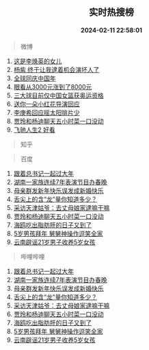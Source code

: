 <div align="center"><h2>实时热搜榜</h2><h4>2024-02-11 22:58:01</h4></div>

> 微博  

1. [这是李焕英的女儿](https://s.weibo.com/weibo?q=%E8%BF%99%E6%98%AF%E6%9D%8E%E7%84%95%E8%8B%B1%E7%9A%84%E5%A5%B3%E5%84%BF&t=31&band_rank=1&Refer=top)<br />
2. [杨紫 终于让我逮着机会演坏人了](https://s.weibo.com/weibo?q=%E6%9D%A8%E7%B4%AB%20%E7%BB%88%E4%BA%8E%E8%AE%A9%E6%88%91%E9%80%AE%E7%9D%80%E6%9C%BA%E4%BC%9A%E6%BC%94%E5%9D%8F%E4%BA%BA%E4%BA%86&t=31&band_rank=2&Refer=top)<br />
3. [全球同庆中国年](https://s.weibo.com/weibo?q=%23%E5%85%A8%E7%90%83%E5%90%8C%E5%BA%86%E4%B8%AD%E5%9B%BD%E5%B9%B4%23&t=31&band_rank=3&Refer=top)<br />
4. [眼看从3000元涨到了8000元](https://s.weibo.com/weibo?q=%23%E7%9C%BC%E7%9C%8B%E4%BB%8E3000%E5%85%83%E6%B6%A8%E5%88%B0%E4%BA%868000%E5%85%83%23&t=31&band_rank=4&Refer=top)<br />
5. [三大球目前仅中国女篮获奥运资格](https://s.weibo.com/weibo?q=%23%E4%B8%89%E5%A4%A7%E7%90%83%E7%9B%AE%E5%89%8D%E4%BB%85%E4%B8%AD%E5%9B%BD%E5%A5%B3%E7%AF%AE%E8%8E%B7%E5%A5%A5%E8%BF%90%E8%B5%84%E6%A0%BC%23&t=31&band_rank=5&Refer=top)<br />
6. [送你一朵小红花导演回应](https://s.weibo.com/weibo?q=%E9%80%81%E4%BD%A0%E4%B8%80%E6%9C%B5%E5%B0%8F%E7%BA%A2%E8%8A%B1%E5%AF%BC%E6%BC%94%E5%9B%9E%E5%BA%94&t=31&band_rank=6&Refer=top)<br />
7. [李庚希回应摇太阳排片少](https://s.weibo.com/weibo?q=%23%E6%9D%8E%E5%BA%9A%E5%B8%8C%E5%9B%9E%E5%BA%94%E6%91%87%E5%A4%AA%E9%98%B3%E6%8E%92%E7%89%87%E5%B0%91%23&t=31&band_rank=7&Refer=top)<br />
8. [贾玲和杨迪聊天五小时菜一口没动](https://s.weibo.com/weibo?q=%E8%B4%BE%E7%8E%B2%E5%92%8C%E6%9D%A8%E8%BF%AA%E8%81%8A%E5%A4%A9%E4%BA%94%E5%B0%8F%E6%97%B6%E8%8F%9C%E4%B8%80%E5%8F%A3%E6%B2%A1%E5%8A%A8&t=31&band_rank=8&Refer=top)<br />
9. [飞驰人生2 好看](https://s.weibo.com/weibo?q=%E9%A3%9E%E9%A9%B0%E4%BA%BA%E7%94%9F2%20%E5%A5%BD%E7%9C%8B&t=31&band_rank=9&Refer=top)<br />

> 知乎  


> 百度  

1. [跟着总书记一起过大年](https://www.baidu.com/s?wd=%E8%B7%9F%E7%9D%80%E6%80%BB%E4%B9%A6%E8%AE%B0%E4%B8%80%E8%B5%B7%E8%BF%87%E5%A4%A7%E5%B9%B4&sa=fyb_news&rsv_dl=fyb_news)<br />
2. [湖南一家族连续7年表演节目办春晚](https://www.baidu.com/s?wd=%E6%B9%96%E5%8D%97%E4%B8%80%E5%AE%B6%E6%97%8F%E8%BF%9E%E7%BB%AD7%E5%B9%B4%E8%A1%A8%E6%BC%94%E8%8A%82%E7%9B%AE%E5%8A%9E%E6%98%A5%E6%99%9A&sa=fyb_news&rsv_dl=fyb_news)<br />
3. [母亲群发新年快乐误发成新婚快乐](https://www.baidu.com/s?wd=%E6%AF%8D%E4%BA%B2%E7%BE%A4%E5%8F%91%E6%96%B0%E5%B9%B4%E5%BF%AB%E4%B9%90%E8%AF%AF%E5%8F%91%E6%88%90%E6%96%B0%E5%A9%9A%E5%BF%AB%E4%B9%90&sa=fyb_news&rsv_dl=fyb_news)<br />
4. [舌尖上的含“龙”量你知道多少？](https://www.baidu.com/s?wd=%E8%88%8C%E5%B0%96%E4%B8%8A%E7%9A%84%E5%90%AB%E2%80%9C%E9%BE%99%E2%80%9D%E9%87%8F%E4%BD%A0%E7%9F%A5%E9%81%93%E5%A4%9A%E5%B0%91%EF%BC%9F&sa=fyb_news&rsv_dl=fyb_news)<br />
5. [采访天津姑爷：去丈母娘家逮嘛干嘛](https://www.baidu.com/s?wd=%E9%87%87%E8%AE%BF%E5%A4%A9%E6%B4%A5%E5%A7%91%E7%88%B7%EF%BC%9A%E5%8E%BB%E4%B8%88%E6%AF%8D%E5%A8%98%E5%AE%B6%E9%80%AE%E5%98%9B%E5%B9%B2%E5%98%9B&sa=fyb_news&rsv_dl=fyb_news)<br />
6. [贾玲和杨迪聊天五小时菜一口没动](https://www.baidu.com/s?wd=%E8%B4%BE%E7%8E%B2%E5%92%8C%E6%9D%A8%E8%BF%AA%E8%81%8A%E5%A4%A9%E4%BA%94%E5%B0%8F%E6%97%B6%E8%8F%9C%E4%B8%80%E5%8F%A3%E6%B2%A1%E5%8A%A8&sa=fyb_news&rsv_dl=fyb_news)<br />
7. [海鸥吃出脂肪肝的日子又到了](https://www.baidu.com/s?wd=%E6%B5%B7%E9%B8%A5%E5%90%83%E5%87%BA%E8%84%82%E8%82%AA%E8%82%9D%E7%9A%84%E6%97%A5%E5%AD%90%E5%8F%88%E5%88%B0%E4%BA%86&sa=fyb_news&rsv_dl=fyb_news)<br />
8. [5岁男孩拜年 舅舅神操作逗笑全家](https://www.baidu.com/s?wd=5%E5%B2%81%E7%94%B7%E5%AD%A9%E6%8B%9C%E5%B9%B4+%E8%88%85%E8%88%85%E7%A5%9E%E6%93%8D%E4%BD%9C%E9%80%97%E7%AC%91%E5%85%A8%E5%AE%B6&sa=fyb_news&rsv_dl=fyb_news)<br />
9. [云南辟谣21岁男子收养5岁女孩](https://www.baidu.com/s?wd=%E4%BA%91%E5%8D%97%E8%BE%9F%E8%B0%A321%E5%B2%81%E7%94%B7%E5%AD%90%E6%94%B6%E5%85%BB5%E5%B2%81%E5%A5%B3%E5%AD%A9&sa=fyb_news&rsv_dl=fyb_news)<br />

> 哔哩哔哩  

1. [跟着总书记一起过大年](https://www.baidu.com/s?wd=%E8%B7%9F%E7%9D%80%E6%80%BB%E4%B9%A6%E8%AE%B0%E4%B8%80%E8%B5%B7%E8%BF%87%E5%A4%A7%E5%B9%B4&sa=fyb_news&rsv_dl=fyb_news)<br />
2. [湖南一家族连续7年表演节目办春晚](https://www.baidu.com/s?wd=%E6%B9%96%E5%8D%97%E4%B8%80%E5%AE%B6%E6%97%8F%E8%BF%9E%E7%BB%AD7%E5%B9%B4%E8%A1%A8%E6%BC%94%E8%8A%82%E7%9B%AE%E5%8A%9E%E6%98%A5%E6%99%9A&sa=fyb_news&rsv_dl=fyb_news)<br />
3. [母亲群发新年快乐误发成新婚快乐](https://www.baidu.com/s?wd=%E6%AF%8D%E4%BA%B2%E7%BE%A4%E5%8F%91%E6%96%B0%E5%B9%B4%E5%BF%AB%E4%B9%90%E8%AF%AF%E5%8F%91%E6%88%90%E6%96%B0%E5%A9%9A%E5%BF%AB%E4%B9%90&sa=fyb_news&rsv_dl=fyb_news)<br />
4. [舌尖上的含“龙”量你知道多少？](https://www.baidu.com/s?wd=%E8%88%8C%E5%B0%96%E4%B8%8A%E7%9A%84%E5%90%AB%E2%80%9C%E9%BE%99%E2%80%9D%E9%87%8F%E4%BD%A0%E7%9F%A5%E9%81%93%E5%A4%9A%E5%B0%91%EF%BC%9F&sa=fyb_news&rsv_dl=fyb_news)<br />
5. [采访天津姑爷：去丈母娘家逮嘛干嘛](https://www.baidu.com/s?wd=%E9%87%87%E8%AE%BF%E5%A4%A9%E6%B4%A5%E5%A7%91%E7%88%B7%EF%BC%9A%E5%8E%BB%E4%B8%88%E6%AF%8D%E5%A8%98%E5%AE%B6%E9%80%AE%E5%98%9B%E5%B9%B2%E5%98%9B&sa=fyb_news&rsv_dl=fyb_news)<br />
6. [贾玲和杨迪聊天五小时菜一口没动](https://www.baidu.com/s?wd=%E8%B4%BE%E7%8E%B2%E5%92%8C%E6%9D%A8%E8%BF%AA%E8%81%8A%E5%A4%A9%E4%BA%94%E5%B0%8F%E6%97%B6%E8%8F%9C%E4%B8%80%E5%8F%A3%E6%B2%A1%E5%8A%A8&sa=fyb_news&rsv_dl=fyb_news)<br />
7. [海鸥吃出脂肪肝的日子又到了](https://www.baidu.com/s?wd=%E6%B5%B7%E9%B8%A5%E5%90%83%E5%87%BA%E8%84%82%E8%82%AA%E8%82%9D%E7%9A%84%E6%97%A5%E5%AD%90%E5%8F%88%E5%88%B0%E4%BA%86&sa=fyb_news&rsv_dl=fyb_news)<br />
8. [5岁男孩拜年 舅舅神操作逗笑全家](https://www.baidu.com/s?wd=5%E5%B2%81%E7%94%B7%E5%AD%A9%E6%8B%9C%E5%B9%B4+%E8%88%85%E8%88%85%E7%A5%9E%E6%93%8D%E4%BD%9C%E9%80%97%E7%AC%91%E5%85%A8%E5%AE%B6&sa=fyb_news&rsv_dl=fyb_news)<br />
9. [云南辟谣21岁男子收养5岁女孩](https://www.baidu.com/s?wd=%E4%BA%91%E5%8D%97%E8%BE%9F%E8%B0%A321%E5%B2%81%E7%94%B7%E5%AD%90%E6%94%B6%E5%85%BB5%E5%B2%81%E5%A5%B3%E5%AD%A9&sa=fyb_news&rsv_dl=fyb_news)<br />
